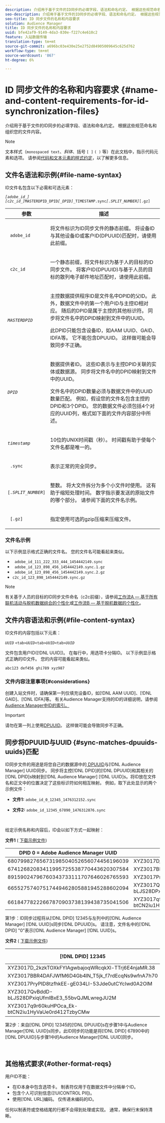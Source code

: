 ```yaml
---
description: 介绍用于基于文件的ID同步的必填字段、语法和命名约定。 根据这些规范命名和组织您的文件内容。
seo-description: 介绍用于基于文件的ID同步的必填字段、语法和命名约定。 根据这些规范命名和组织您的文件内容。
seo-title: ID 同步文件的名称和内容要求
solution: Audience Manager
title: ID 同步文件的名称和内容要求
uuid: bfe42af9-9149-4da3-830e-f227c4e610c2
feature: 入站数据传输
translation-type: tm+mt
source-git-commit: a696bc03e430e25e2752d84905009645c625d762
workflow-type: tm+mt
source-wordcount: '867'
ht-degree: 6%

---
```



# ID 同步文件的名称和内容要求 {#name-and-content-requirements-for-id-synchronization-files}

介绍用于基于文件的ID同步的必填字段、语法和命名约定。 根据这些规范命名和组织您的文件内容。

>[!NOTE]
>
>文本样式（`monospaced text`、*斜体*、括号 `[ ]` `( )` 等）在此文档中，指示代码元素和选项。 请参阅[代码和文本元素的样式约定](../../../reference/code-style-elements.md)，以了解更多信息。

## 文件名语法和示例{#file-name-syntax}

<!-- c_file_based_id_sync.xml -->

ID文件名包含以下必需和可选元素：

*`[adobe_id_]`* *`[c2c_id_]`*`MASTERDPID_DPID`*`[_DPID]`*`_TIMESTAMP.sync`*`[.SPLIT_NUMBER]`*`[.gz]`

<table id="table_727A465D7C38419CA0750EF32DEDA2FD"> 
 <thead> 
  <tr> 
   <th colname="col1" class="entry"> 参数 </th> 
   <th colname="col2" class="entry"> 描述 </th> 
  </tr> 
 </thead>
 <tbody> 
  <tr> 
   <td colname="col1"> <p> <code> adobe_id</code> </p> </td> 
   <td colname="col2"> <p>将文件标识为ID同步文件的静态前缀。 将设备ID与其他设备ID或客户ID(DPUUID)匹配时，请使用此前缀。  </p> </td> 
  </tr> 
  <tr> 
   <td colname="col1"> <p> <code> c2c_id</code> </p> </td> 
   <td colname="col2"> <p>一个静态前缀，将文件标识为基于人的目标的ID同步文件。 将客户ID(DPUUID)与基于人员的目标的散列电子邮件地址匹配时，请使用此前缀。  </p> </td> 
  </tr> 
  <tr> 
   <td colname="col1"><code><i>MASTERDPID</i></code> </td> 
   <td colname="col2"> <p>主控数据提供程序ID是文件名中DPID的父ID。 此外，数据文件中的第一个用户ID与主控ID相对应。 随后的DPID是属于主控的其他标识符。 同步将文件名中的DPID映射到文件中的UUID。</p> <p>此DPID只能包含设备ID，如AAM UUID、GAID、IDFA等。 它不能包含DPUUID。 这样做可能会导致同步不正确。</p>  </td> 
  </tr> 
  <tr> 
   <td colname="col1"> <p> <code><i>DPID</i></code> </p> </td> 
   <td colname="col2"> <p>数据提供者ID。 这些ID表示与主控DPID关联的实体或数据源。 同步将文件名中的DPID映射到文件中的UUID。 </p> <p>文件名中的DPID数量必须与数据文件中的UUID数量匹配。 例如，假设您的文件名包含主控的DPID和3个DPID。 您的数据文件必须包括4个对应的UUID列，格式如下面的文件内容部分中所述。 </p> </td> 
  </tr> 
  <tr> 
   <td colname="col1"><code><i>timestamp</i></code> </td> 
   <td colname="col2"> <p>10位的UNIX时间戳（秒）。 时间戳有助于使每个文件名都是唯一的。 </p> </td> 
  </tr> 
  <tr> 
   <td colname="col1"> <p> <code> .sync</code> </p> </td> 
   <td colname="col2"> <p>表示正常的完全同步。 </p> </td> 
  </tr> 
  <tr> 
   <td colname="col1"> <p> <code>[<i>.SPLIT_NUMBER</i>]</code> </p> </td> 
   <td colname="col2"> <p>整数。 将大文件拆分为多个小文件时使用。 这有助于缩短处理时间。 数字指示要发送的原始文件的哪个部分。 请参阅下面的文件名示例。 </p> </td> 
  </tr> 
  <tr> 
   <td colname="col1"> <p> <code> [.gz]</code> </p> </td> 
   <td colname="col2"> <p>指定使用可选的gzip压缩来压缩文件。 </p> </td> 
  </tr> 
 </tbody> 
</table>

### 文件名示例

以下示例显示格式正确的文件名。 您的文件名可能看起来类似。

<ul class="simplelist"> 
 <li> <code> adobe_id_111_222_333_444_1454442149.sync</code> </li> 
 <li> <code> adobe_id_123_898_456_1454442149.sync.1.gz</code> </li> 
 <li> <code> adobe_id_123_898_456_1454442149.sync.2.gz</code> </li> 
 <li> <code>c2c_id_123_898_1454442149.sync.gz</code> </li> 
</ul>

>[!NOTE]
> 有关基于人员的目标的ID同步文件命名（c2c前缀），请参阅[工作流A — 基于所有联机活动与脱机数据组合的个性化](../../../features/destinations/people-based-destinations-workflow-combined.md)或[工作流B — 基于脱机数据的个性化](../../../features/destinations/people-based-destinations-workflow-offline.md)。

## 文件内容语法和示例{#file-content-syntax}

ID文件的内容包括以下元素：

*`UUID`* `<tab>`*`UUID`*`<tab>`*`UUID`*`<tab>`*`UUID`*

文件包含用户ID([!DNL UUID])。 在每行中，用选项卡分隔ID。 以下示例显示格式正确的ID文件。 您的内容可能看起来类似。

```
abc123 def456 ghi789 xyz987
```

### 文件内容注意事项{#considerations}

创建入站文件时，请确保第一列仅填充设备ID，如[!DNL AAM UUID]、[!DNL GAID]、[!DNL IDFA]等。 有关Audience Manager支持的ID的详细说明，请参阅[Audience Manager中ID的索引。](../../../reference/ids-in-aam.md)

>[!IMPORTANT]
>
>请勿在第一列上使用[DPUUID](../../../reference/ids-in-aam.md)。 这样做可能会导致同步不正确。

## 同步将DPUUID与UUID {#sync-matches-dpuuids-uuids}匹配

ID同步文件的用途是将您自己的数据源中的[ DPUUID](../../../reference/ids-in-aam.md)与[!DNL Audience Manager] UUID同步。 同步将主控[!DNL DPID]的[!DNL DPUUID]和其相关的[!DNL DPID]s映射到[!DNL Audience Manager] [!DNL UUID]s。将ID放在文件名和正文中的位置决定了这些标识符如何相互映射。 例如，取下此处显示的两个示例文件：

* **文件1:** `adobe_id_0_12345_1476312152.sync`

* **文件2:**  `adobe_id_12345_67890_1476312876.sync`

<br/>

给定示例名称和内容后，ID会以如下方式一起映射：

**文件1** ( [下载示例文件](assets/adobe_id_0_12345_1476312152.sync))

| DPID 0 = Adobe Audience Manager UUID | DPID 12345 |
|---|---|
| 68079982765673198504052656074456196039 | XYZ3017D_2kzkTOXkFYIAgwbajoqWRcqkXl-TTrj6E4njaMR.38 |
| 67412682083411995725538770443620307584 | XYZ3017BBR4DAFJWfM6D4Gb4lN_T5jk_f7rdEcqNs9wfnA7h70 |
| 89159024796760343733111707646026765593 | XYZ3017PryPID8tzfhkEE-gE034LI-53Jde0utCYcIwd0A2OlM |
| 66552757407517449462805881945288602094 | XYZ3017QvBddD-bLJS28DPxiqUfmIBxE3_55bvQJMLwregJU2M |
| 66184778222667870903738139438735041506 | XYZ3017q9r60kuHPOca_Ek-btCN2iu1HyVaUe0rd412TzbyCMw |

第1步：ID同步过程将从[!DNL DPID] 12345与左列中的[!DNL Audience Manager] [!DNL UUID]s同步[!DNL DPUUID]s。 请注意，文件名中的[!DNL DPID] &quot;0&quot;表示[!DNL Audience Manager] [!DNL UUID]s。
<br/>

**文件2** ( [下载示例文件](assets/adobe_id_12345_67890_1477846458.sync))

| [!DNL DPID] 12345 | [!DNL DPID] 67890 |
|---|---|
| XYZ3017D_2kzkTOXkFYIAgwbajoqWRcqkXl-TTrj6E4njaMR.38 | 4598060374 |
| XYZ3017BBR4DAFJWfM6D4Gb4lN_T5jk_f7rdEcqNs9wfnA7h70 | 4581274262 |
| XYZ3017PryPID8tzfhkEE-gE034LI-53Jde0utCYcIwd0A2OlM | 4392434426 |
| XYZ3017QvBddD-bLJS28DPxiqUfmIBxE3_55bvQJMLwregJU2M | 2351382994 |
| XYZ3017q9r60kuHPOca_Ek-btCN2iu1HyVaUe0rd412TzbyCMw | 4601584763 |

第2步：来自[!DNL DPID] 12345的[!DNL DPUUID]s在步骤1中与Audience Manager[!DNL UUID]s同步。此ID同步的功能是将[!DNL DPID] 67890中的[!DNL DPUUID]与步骤1中的Audience Manager[!DNL UUID]同步。

<br/>

## 其他格式要求{#other-format-reqs}

用户ID不能：

* 在ID本身中包含选项卡。 制表符仅用于在数据文件中分隔单个ID。
* 包含个人可识别信息([!UICONTROL PII])。
* 使用[!DNL URL]编码。 仅传递未编码的ID。

任何以制表符或空格结尾的行都不会得到处理或实现。 通常，确保行末保持清晰。